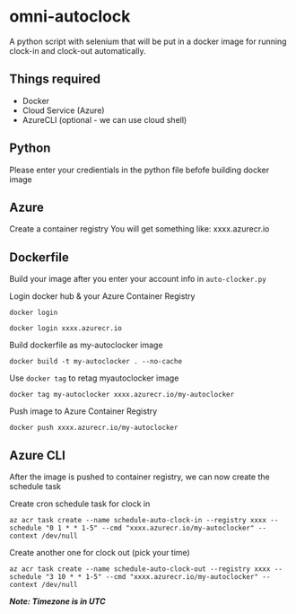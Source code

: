 # omni-autoclock
A python script with selenium that will be put in a docker image for running clock-in and clock-out automatically.

## Things required
- Docker
- Cloud Service (Azure)
- AzureCLI (optional - we can use cloud shell)

## Python
Please enter your credientials in the python file befofe building docker image

## Azure
Create a container registry 
You will get something like: xxxx.azurecr.io

## Dockerfile
Build your image after you enter your account info in `auto-clocker.py`

Login docker hub & your Azure Container Registry
```
docker login
```
```
docker login xxxx.azurecr.io
```

Build dockerfile as my-autoclocker image
```
docker build -t my-autoclocker . --no-cache
```

Use `docker tag` to retag myautoclocker image
```
docker tag my-autoclocker xxxx.azurecr.io/my-autoclocker
```

Push image to Azure Container Registry
```
docker push xxxx.azurecr.io/my-autoclocker
```

## Azure CLI
After the image is pushed to container registry, we can now create the schedule task

Create cron schedule task for clock in
```
az acr task create --name schedule-auto-clock-in --registry xxxx --schedule "0 1 * * 1-5" --cmd "xxxx.azurecr.io/my-autoclocker" --context /dev/null
```

Create another one for clock out (pick your time)
```
az acr task create --name schedule-auto-clock-out --registry xxxx --schedule "3 10 * * 1-5" --cmd "xxxx.azurecr.io/my-autoclocker" --context /dev/null
```

***Note: Timezone is in UTC***
